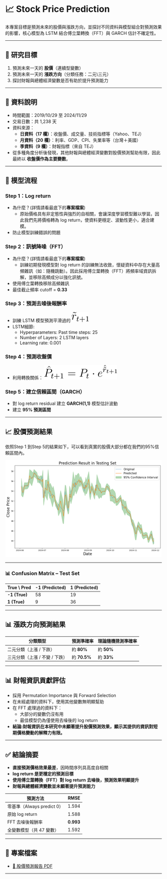 # 📈 Stock Price Prediction

本專案目標是預測未來的股價與漲跌方向，並探討不同資料與模型組合對預測效果的影響，核心模型為 LSTM 結合傅立葉轉換（FFT）與 GARCH 估計不確定性。

---

## 🎯 研究目標

1. 預測未來一天的 **股價**（連續型變數）
2. 預測未來一天的 **漲跌方向**（分類任務：二元\三元）
3. 探討財報與總體經濟變數是否有助於提升預測能力

---

## 🧾 資料說明

- 時間範圍：2019/10/29 至 2024/11/29
- 交易日數：共 1,238 天
- 資料來源：
  - **日資料（17 欄）**：收盤價、成交量、技術指標等（Yahoo、TEJ）
  - **月資料（20 欄）**：利率、GDP、CPI、失業率等（台灣＋美國）
  - **季資料（9 欄）**：財報指標（來自 TEJ）
- 從多種角度分析後發現，其他財報與總體經濟變數對股價預測幫助有限，因此最終以 **收盤價作為主要變數**。

---

## 🔧 模型流程

### Step 1：Log return
- 為什麼？(詳情請看最底下的**專案檔案**)
  - 原始價格具有非定態性與強烈的自相關，會讓深度學習模型難以學習。因此我們先將價格轉為 log return，使資料更穩定、波動性更小，適合建模。
- 防止模型訓練錯誤的問題

### Step 2：訊號降噪（FFT）
- 為什麼？(詳情請看最底下的**專案檔案**)
  - 訓練初期發現模型對 log return 的訓練無法收斂，懷疑資料中存在大量高頻雜訊（如：隨機跳動）。因此採用傅立葉轉換（FFT）將頻率域資訊拆解，並移除高頻成分以強化訊號。
- 使用傅立葉轉換移除高頻雜訊
- 最佳截止頻率 cutoff = **0.33**

### Step 3：預測去噪後報酬率
- 訓練 LSTM 模型預測平滑過的 ![預測公式](./CodeCogsEqn%20(1).svg)
- LSTM細節:
  - Hyperparameters: Past time steps: 25
  - Number of Layers: 2 LSTM layers
  - Learning rate: 0.001

### Step 4：預測收盤價
- 利用轉換關係：
  ![預測公式](./CodeCogsEqn.svg)

### Step 5：建立信賴區間（GARCH）
- 對 log return residual 建立 **GARCH(1,1)** 模型估計波動
- 建立 **95% 預測區間**

---
## 📈 股價預測結果

依照Step 1 到Step 5的結果如下，可以看到真實的股價大部分都在我們的95%信賴區間內。

![預測股價表現](./股價預測圖)

---

### 📊 Confusion Matrix – Test Set

| True \ Pred | -1 (Predicted) | 1 (Predicted) |
|-------------|----------------|---------------|
| **-1 (True)** | 58             | 19            |
| **1 (True)**  | 9              | 36            |

---

## 📊 漲跌方向預測結果

| 分類類型   | 預測準確率 | 理論隨機猜測準確率 |
|------------|------------|------------|
| 二元分類（上漲 / 下跌） | 約 **80%** | 約 **50%** |
| 三元分類（上漲 / 不變 / 下跌） | 約 **70.5%** | 約 **33%** |

---

## 📊 財報資訊貢獻評估

- 採用 Permutation Importance 與 Forward Selection
- 在未經處理的資料下，使用其他變數無明顯幫助
- 在 FFT 處理過的資料下：
  - 大部分的變數仍沒有用
  - 最佳模型仍為僅使用去噪後的 log return
- **結論:財報資訊在本研究中未顯著提升股價預測效果，顯示其提供的資訊對短期價格變動的解釋力有限。**
 
---

## ✅ 結論摘要

- **直接預測價格效果最差**，因時間序列具高度自相關
- **log return 是更穩定的預測目標**
- **使用傅立葉轉換（FFT）對 log return 去噪後，預測效果明顯提升**
- **財報與總體經濟變數並未顯著提升預測能力**

| 預測方法                 | RMSE   |
|--------------------------|--------|
| 零基準（Always predict 0） | 1.594  |
| 原始 log return          | 1.588  |
| FFT 去噪後報酬率          | **0.993** |
| 全變數模型（共 47 變數）   | 1.592  |

---

## 📁 專案檔案

- [📄 股價預測報告 PDF](./統實_final_report.pdf)

---
